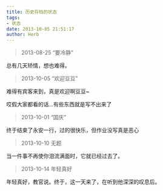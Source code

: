 ```yaml
---
title: 历史存档的状态
tags:
- 状态
date: 2013-10-05 21:51:17
author: Herb
---
```


> 2013-08-25 “要冷静”

总有几天矫情，想也难得。

> 2013-10-05 “欢迎豆豆”

难得有宾客来到，真是欢迎啊豆豆~

哎假大家都看的话…有些东西就是写不出来了

> 2013-10-01 “国庆”

终于结束了永安一行，过的很快乐，但作业没写真是恶心

> 2013-10-10 无题

当一件事不再使你泪流满面时，它就已经过去了。

> 2013-10-14 年轻真好

年轻真好，教官说。终于，这一天来了，在听到他深深的叹息后。

